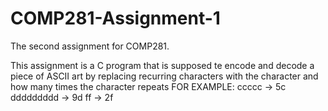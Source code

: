 # COMP281-Assignment-1
The second assignment for COMP281.

This assignment is a C program that is supposed te encode and decode a piece of ASCII art by replacing recurring characters with the character and how many times the character repeats 
FOR EXAMPLE:
ccccc -> 5c
ddddddddd -> 9d
ff -> 2f
